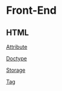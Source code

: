 # Front-End

## HTML

[Attribute](<HTML/Attribute.md>)

[Doctype](<HTML/Doctype.md>)

[Storage](<HTML/Storage.md>)

[Tag](<HTML/Tag.md>)

